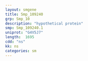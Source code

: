 ```yaml
---
layout: smgene
title: Smp_109240
grp: Smp_10
description: "hypothetical protein"
smp: Smp_109240.1
uniprot: "G4V5J7"
length:  1695
cdd: "ns"
kk: ns
categories: sm
---
```

